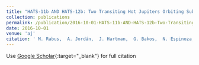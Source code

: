 ```yaml
---
title: "HATS-11b AND HATS-12b: Two Transiting Hot Jupiters Orbiting Subsolar Metallicity Stars Selected for the K2 Campaign 7"
collection: publications
permalink: /publication/2016-10-01-HATS-11b-AND-HATS-12b-Two-Transiting-Hot-Jupiters-Orbiting-Subsolar-Metallicity-Stars-Selected-for-the-K2-Campaign-7
date: 2016-10-01
venue: 'aj'
citation: ' M. Rabus,  A. Jordán,  J. Hartman,  G. Bakos,  N. Espinoza,  R. Brahm,  K. Penev,  S. Ciceri,  G. Zhou,  D. Bayliss,  L. Mancini,  W. Bhatti,  M. de Val-Borro,  Z. Csbury,  B. Sato,  T. Tan,  T. Henning,  B. Schmidt,  J. Bento,  V. Suc,  R. Noyes,  J. Lázár,  I. Papp,  P. Sári, &quot;HATS-11b AND HATS-12b: Two Transiting Hot Jupiters Orbiting Subsolar Metallicity Stars Selected for the K2 Campaign 7.&quot; aj, 2016.'
---
```

Use [Google Scholar](https://scholar.google.com/scholar?q=HATS+11b+AND+HATS+12b:+Two+Transiting+Hot+Jupiters+Orbiting+Subsolar+Metallicity+Stars+Selected+for+the+K2+Campaign+7){:target="_blank"} for full citation